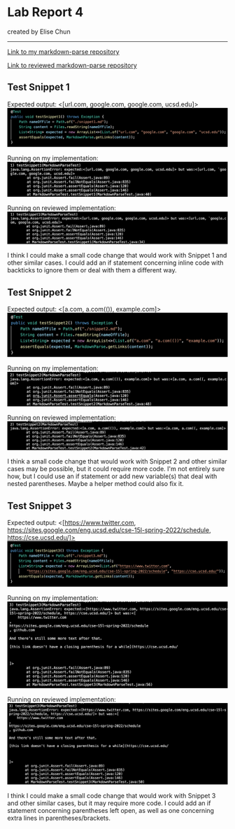 # **Lab Report 4**
created by Elise Chun

---
[Link to my markdown-parse repository](https://github.com/elchun02/markdown-parser)

[Link to reviewed markdown-parse repository](https://github.com/michellem8/markdown-parser)

## **Test Snippet 1**
Expected output: <[url.com, google.com, google.com, ucsd.edu]>
![photo](snippet1.png)

Running on my implementation:
![photo](snippet1ours.png)

Running on reviewed implementation:
![photo](snippet1theirs.png)

I think I could make a small code change that would work with Snippet 1 and other similar cases. I could add an if statement concerning inline code with backticks to ignore them or deal with them a different way.

## **Test Snippet 2**
Expected output: <[a.com, a.com(()), example.com]>
![photo](snippet2.png)

Running on my implementation:
![photo](snippet2ours.png)

Running on reviewed implementation:
![photo](snippet2theirs.png)

I think a small code change that would work with Snippet 2 and other similar cases may be possible, but it could require more code. I'm not entirely sure how, but I could use an if statement or add new variable(s) that deal with nested parentheses. Maybe a helper method could also fix it.

## **Test Snippet 3**
Expected output: <[https://www.twitter.com, https://sites.google.com/eng.ucsd.edu/cse-15l-spring-2022/schedule, https://cse.ucsd.edu/]>
![photo](snippet3.png)

Running on my implementation:
![photo](snippet3ours.png)

Running on reviewed implementation:
![photo](snippet3theirs.png)

I think I could make a small code change that would work with Snippet 3 and other similar cases, but it may require more code. I could add an if statement concerning parentheses left open, as well as one concerning extra lines in parentheses/brackets. 